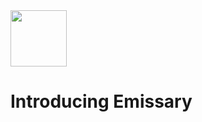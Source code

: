 <img src="https://github.com/Zhixuan0318/Emissary-XDC/assets/69501009/951fd418-f9ec-495d-9c2d-86da8b59749e" width=90>

# Introducing Emissary
